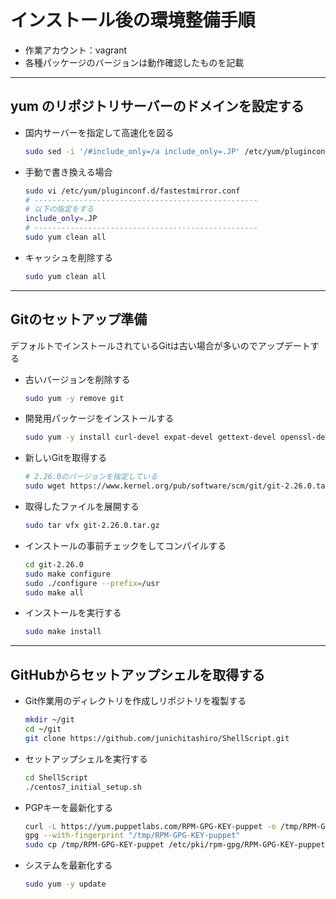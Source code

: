 # インストール後の環境整備手順

* 作業アカウント：vagrant
* 各種パッケージのバージョンは動作確認したものを記載

---

## yum のリポジトリサーバーのドメインを設定する

* 国内サーバーを指定して高速化を図る

  ```bash
  sudo sed -i '/#include_only=/a include_only=.JP' /etc/yum/pluginconf.d/fastestmirror.conf
  ```

* 手動で書き換える場合

  ```bash
  sudo vi /etc/yum/pluginconf.d/fastestmirror.conf
  # --------------------------------------------------
  # 以下の指定をする
  include_only=.JP
  # --------------------------------------------------
  sudo yum clean all
  ```

* キャッシュを削除する

  ```bash
  sudo yum clean all
  ```

---

## Gitのセットアップ準備

デフォルトでインストールされているGitは古い場合が多いのでアップデートする

* 古いバージョンを削除する

  ```bash
  sudo yum -y remove git
  ```

* 開発用パッケージをインストールする

  ```bash
  sudo yum -y install curl-devel expat-devel gettext-devel openssl-devel zlib-devel perl-ExtUtils-MakeMaker autoconf
  ```

* 新しいGitを取得する

  ```bash
  # 2.26.0のバージョンを指定している
  sudo wget https://www.kernel.org/pub/software/scm/git/git-2.26.0.tar.gz
  ```

* 取得したファイルを展開する

  ```bash
  sudo tar vfx git-2.26.0.tar.gz
  ```

* インストールの事前チェックをしてコンパイルする

  ```bash
  cd git-2.26.0
  sudo make configure
  sudo ./configure --prefix=/usr
  sudo make all
  ```

* インストールを実行する

  ```bash
  sudo make install
  ```

---

## GitHubからセットアップシェルを取得する

* Git作業用のディレクトリを作成しリポジトリを複製する

  ```bash
  mkdir ~/git
  cd ~/git
  git clone https://github.com/junichitashiro/ShellScript.git
  ```

* セットアップシェルを実行する

  ```bash
  cd ShellScript
  ./centos7_initial_setup.sh
  ```

* PGPキーを最新化する

  ```bash
  curl -L https://yum.puppetlabs.com/RPM-GPG-KEY-puppet -o /tmp/RPM-GPG-KEY-puppet
  gpg --with-fingerprint "/tmp/RPM-GPG-KEY-puppet"
  sudo cp /tmp/RPM-GPG-KEY-puppet /etc/pki/rpm-gpg/RPM-GPG-KEY-puppetlabs-PC1
  ```

* システムを最新化する

  ```bash
  sudo yum -y update
  ```
